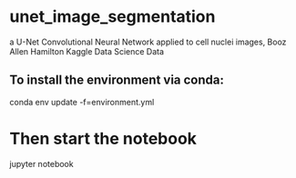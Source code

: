 # unet_image_segmentation
a U-Net Convolutional Neural Network applied to cell nuclei images, Booz Allen Hamilton Kaggle Data Science Data
## To install the environment via conda:
conda env update -f=environment.yml
# Then start the notebook
jupyter notebook


